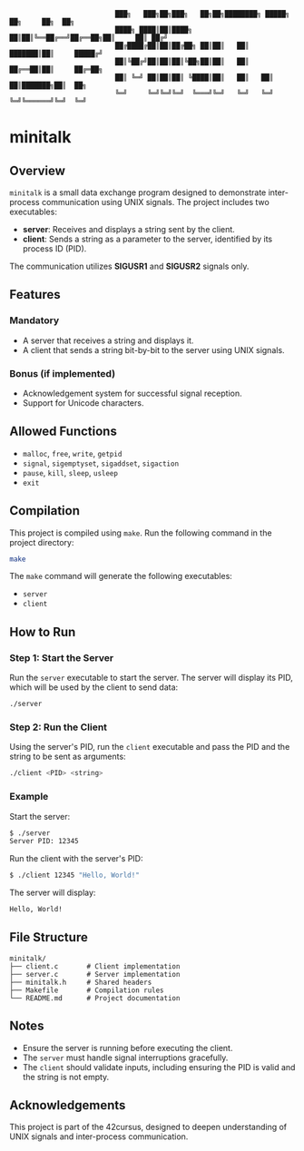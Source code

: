                               ███╗   ███╗██╗███╗   ██╗██╗████████╗ █████╗ ██╗     ██╗  ██╗
                              ████╗ ████║██║████╗  ██║██║╚══██╔══╝██╔══██╗██║     ██║ ██╔╝
                              ██╔████╔██║██║██╔██╗ ██║██║   ██║   ███████║██║     █████╔╝ 
                              ██║╚██╔╝██║██║██║╚██╗██║██║   ██║   ██╔══██║██║     ██╔═██╗ 
                              ██║ ╚═╝ ██║██║██║ ╚████║██║   ██║   ██║  ██║███████╗██║  ██╗
                              ╚═╝     ╚═╝╚═╝╚═╝  ╚═══╝╚═╝   ╚═╝   ╚═╝  ╚═╝╚══════╝╚═╝  ╚═╝

# minitalk

## Overview
`minitalk` is a small data exchange program designed to demonstrate inter-process communication using UNIX signals. The project includes two executables:

- **server**: Receives and displays a string sent by the client.
- **client**: Sends a string as a parameter to the server, identified by its process ID (PID).

The communication utilizes **SIGUSR1** and **SIGUSR2** signals only.

## Features
### Mandatory
- A server that receives a string and displays it.
- A client that sends a string bit-by-bit to the server using UNIX signals.

### Bonus (if implemented)
- Acknowledgement system for successful signal reception.
- Support for Unicode characters.

## Allowed Functions
- `malloc`, `free`, `write`, `getpid`
- `signal`, `sigemptyset`, `sigaddset`, `sigaction`
- `pause`, `kill`, `sleep`, `usleep`
- `exit`

## Compilation
This project is compiled using `make`. Run the following command in the project directory:

```bash
make
```

The `make` command will generate the following executables:
- `server`
- `client`

## How to Run
### Step 1: Start the Server
Run the `server` executable to start the server. The server will display its PID, which will be used by the client to send data:

```bash
./server
```

### Step 2: Run the Client
Using the server's PID, run the `client` executable and pass the PID and the string to be sent as arguments:

```bash
./client <PID> <string>
```

### Example
Start the server:
```bash
$ ./server
Server PID: 12345
```

Run the client with the server's PID:
```bash
$ ./client 12345 "Hello, World!"
```

The server will display:
```bash
Hello, World!
```

## File Structure
```
minitalk/
├── client.c       # Client implementation
├── server.c       # Server implementation
├── minitalk.h     # Shared headers
├── Makefile       # Compilation rules
└── README.md      # Project documentation
```

## Notes
- Ensure the server is running before executing the client.
- The `server` must handle signal interruptions gracefully.
- The `client` should validate inputs, including ensuring the PID is valid and the string is not empty.

## Acknowledgements
This project is part of the 42cursus, designed to deepen understanding of UNIX signals and inter-process communication.
